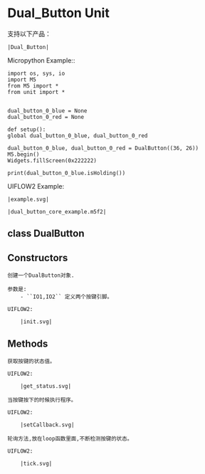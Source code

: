 # Dual_Button Unit


<!-- .. include:: ../refs/unit.dual_button.ref -->

支持以下产品：

    |Dual_Button|


Micropython Example::

    import os, sys, io
    import M5
    from M5 import *
    from unit import *


    dual_button_0_blue = None
    dual_button_0_red = None

    def setup():
    global dual_button_0_blue, dual_button_0_red

    dual_button_0_blue, dual_button_0_red = DualButton((36, 26))
    M5.begin()
    Widgets.fillScreen(0x222222)

    print(dual_button_0_blue.isHolding())


UIFLOW2 Example:

    |example.svg|

<!-- .. only:: builder_html -->

    |dual_button_core_example.m5f2|


## class DualButton


## Constructors


<!-- .. class:: DualButton(IO1,IO2) -->

    创建一个DualButton对象.

    参数是:
        - ``IO1,IO2`` 定义两个按键引脚。

    UIFLOW2:

        |init.svg|


## Methods


<!-- .. method:: Dual_Button.isHolding() -->


    获取按键的状态值。

    UIFLOW2:

        |get_status.svg|


<!-- .. method:: Dual_Button.setCallback() -->

    当按键按下的时候执行程序。

    UIFLOW2:

        |setCallback.svg|


<!-- .. method:: Dual_Button.tick() -->

    轮询方法,放在loop函数里面,不断检测按键的状态。

    UIFLOW2:

        |tick.svg|